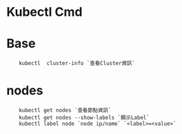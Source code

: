 # Kubectl Cmd






# Base 
```shell
    kubectl  cluster-info `查看Cluster資訊`

```

# nodes
```shell
    kubectl get nodes `查看節點資訊`
    kubectl get nodes --show-labels `顯示Label`
    kubectl label node `node ip/name` `<label>=<value>`

```



